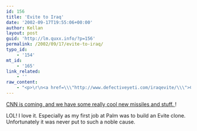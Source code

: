```yaml
---
id: 156
title: 'Evite to Iraq'
date: '2002-09-17T19:55:06+00:00'
author: Kellan
layout: post
guid: 'http://lm.quxx.info/?p=156'
permalink: /2002/09/17/evite-to-iraq/
typo_id:
    - '154'
mt_id:
    - '165'
link_related:
    - ''
raw_content:
    - "<p>\r\n<a href=\\\"http://www.defectiveyeti.com/iraqevite/\\\">CNN is coming, and we have some really cool new missiles and stuff. </a>!\r\n</p>\r\n<p>\r\nLOL!  I love it.  Especially as my first job at Palm was to build an Evite clone.  Unfortunately it was never put to such a noble cause.\r\n</p>"
---
```


[CNN is coming, and we have some really cool new missiles and stuff. ](http://www.defectiveyeti.com/iraqevite/)!

LOL! I love it. Especially as my first job at Palm was to build an Evite clone. Unfortunately it was never put to such a noble cause.